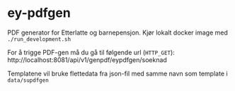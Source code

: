 # ey-pdfgen
PDF generator for Etterlatte og barnepensjon. Kjør lokalt docker image med  `./run_development.sh`

For å trigge PDF-gen må du gå til følgende url (`HTTP_GET`):
http://localhost:8081/api/v1/genpdf/eypdfgen/soeknad

Templatene vil bruke flettedata fra json-fil med samme navn som template i `data/supdfgen`
